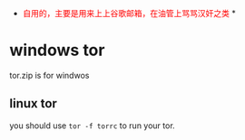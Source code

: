 *  <font color=red> 自用的，主要是用来上上谷歌邮箱，在油管上骂骂汉奸之类</font> *
# windows tor

tor.zip is for windwos

## linux tor
you should use <code>tor -f torrc</code> to run your tor.
